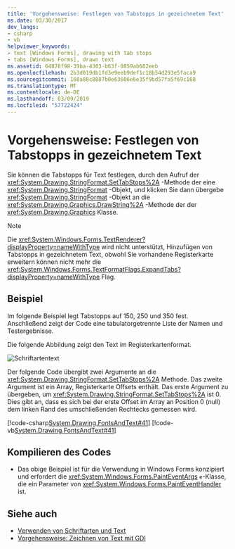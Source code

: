```yaml
---
title: 'Vorgehensweise: Festlegen von Tabstopps in gezeichnetem Text'
ms.date: 03/30/2017
dev_langs:
- csharp
- vb
helpviewer_keywords:
- text [Windows Forms], drawing with tab stops
- tabs [Windows Forms], drawn text
ms.assetid: 64878f98-39ba-4303-b63f-0859ab682eeb
ms.openlocfilehash: 2b3d019db1fd3e9eeb9def1c18b54d293e5faca9
ms.sourcegitcommit: 160a88c8087b0e63606e6e35f9bd57fa5f69c168
ms.translationtype: MT
ms.contentlocale: de-DE
ms.lasthandoff: 03/09/2019
ms.locfileid: "57722424"
---
```

# <a name="how-to-set-tab-stops-in-drawn-text"></a>Vorgehensweise: Festlegen von Tabstopps in gezeichnetem Text
Sie können die Tabstopps für Text festlegen, durch den Aufruf der <xref:System.Drawing.StringFormat.SetTabStops%2A> -Methode der eine <xref:System.Drawing.StringFormat> -Objekt, und klicken Sie dann übergebe <xref:System.Drawing.StringFormat> -Objekt an die <xref:System.Drawing.Graphics.DrawString%2A> -Methode der der <xref:System.Drawing.Graphics> Klasse.  
  
> [!NOTE]
>  Die <xref:System.Windows.Forms.TextRenderer?displayProperty=nameWithType> wird nicht unterstützt, Hinzufügen von Tabstopps in gezeichnetem Text, obwohl Sie vorhandene Registerkarte erweitern können nicht mehr die <xref:System.Windows.Forms.TextFormatFlags.ExpandTabs?displayProperty=nameWithType> Flag.  
  
## <a name="example"></a>Beispiel  
 Im folgende Beispiel legt Tabstopps auf 150, 250 und 350 fest. Anschließend zeigt der Code eine tabulatorgetrennte Liste der Namen und Testergebnisse.  
  
 Die folgende Abbildung zeigt den Text im Registerkartenformat.  
  
 ![Schriftartentext](./media/fontstext4.png "fontstext4")  
  
 Der folgende Code übergibt zwei Argumente an die <xref:System.Drawing.StringFormat.SetTabStops%2A> Methode. Das zweite Argument ist ein Array, Registerkarte Offsets enthält. Das erste Argument zu übergeben, um <xref:System.Drawing.StringFormat.SetTabStops%2A> ist 0. Dies gibt an, dass es sich bei der erste Offset im Array an Position 0 (null) dem linken Rand des umschließenden Rechtecks gemessen wird.  
  
 [!code-csharp[System.Drawing.FontsAndText#41](~/samples/snippets/csharp/VS_Snippets_Winforms/System.Drawing.FontsAndText/CS/Class1.cs#41)]
 [!code-vb[System.Drawing.FontsAndText#41](~/samples/snippets/visualbasic/VS_Snippets_Winforms/System.Drawing.FontsAndText/VB/Class1.vb#41)]  
  
## <a name="compiling-the-code"></a>Kompilieren des Codes  
  
-   Das obige Beispiel ist für die Verwendung in Windows Forms konzipiert und erfordert die <xref:System.Windows.Forms.PaintEventArgs> `e`-Klasse, die ein Parameter von <xref:System.Windows.Forms.PaintEventHandler> ist.  
  
## <a name="see-also"></a>Siehe auch
- [Verwenden von Schriftarten und Text](using-fonts-and-text.md)
- [Vorgehensweise: Zeichnen von Text mit GDI](how-to-draw-text-with-gdi.md)
